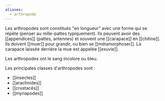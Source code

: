 ```yaml
---
aliases:
  - arthropode
---
```

Les arthropodes sont constitués "en longueur" avec une forme qui se répète (penser au mille-pattes typiquement). Ils peuvent avoir des [[appendices]] (pattes, antennes) et souvent une [[carapace]] en [[chitine]]. Ils doivent [[muer]] pour grandir, ou bien se [[métamorphoser]]. La carapace laissée derrière la mue est appelée [[exuvie]].

Les arthropodes ont le sang incolore ou bleu.

Les principales classes d'arthropodes sont :
- [[insectes]]
- [[arachnides]]
- [[crustacés]]
- [[myriapodes]]
